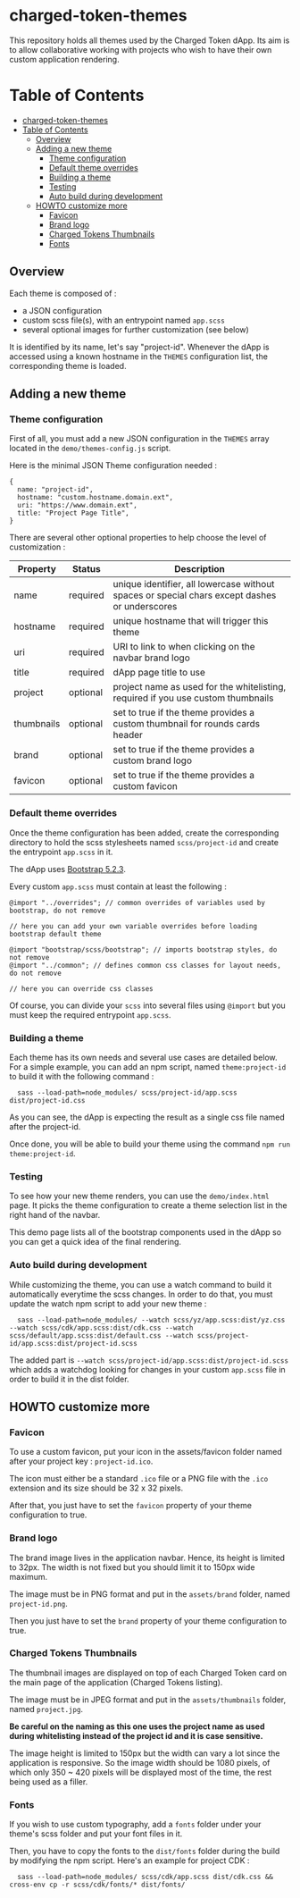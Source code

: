 # charged-token-themes

This repository holds all themes used by the Charged Token dApp. Its aim is to allow collaborative working with projects who wish to have their own custom application rendering.

# Table of Contents

- [charged-token-themes](#charged-token-themes)
- [Table of Contents](#table-of-contents)
  - [Overview](#overview)
  - [Adding a new theme](#adding-a-new-theme)
    - [Theme configuration](#theme-configuration)
    - [Default theme overrides](#default-theme-overrides)
    - [Building a theme](#building-a-theme)
    - [Testing](#testing)
    - [Auto build during development](#auto-build-during-development)
  - [HOWTO customize more](#howto-customize-more)
    - [Favicon](#favicon)
    - [Brand logo](#brand-logo)
    - [Charged Tokens Thumbnails](#charged-tokens-thumbnails)
    - [Fonts](#fonts)

## Overview

Each theme is composed of :

- a JSON configuration
- custom scss file(s), with an entrypoint named `app.scss`
- several optional images for further customization (see below)

It is identified by its name, let's say "project-id". Whenever the dApp is accessed using a known hostname in the `THEMES` configuration list, the corresponding theme is loaded.

## Adding a new theme

### Theme configuration

First of all, you must add a new JSON configuration in the `THEMES` array located in the `demo/themes-config.js` script.

Here is the minimal JSON Theme configuration needed :

```
{
  name: "project-id",
  hostname: "custom.hostname.domain.ext",
  uri: "https://www.domain.ext",
  title: "Project Page Title",
}
```

There are several other optional properties to help choose the level of customization :

| Property   | Status   | Description                                                                                   |
| ---------- | -------- | --------------------------------------------------------------------------------------------- |
| name       | required | unique identifier, all lowercase without spaces or special chars except dashes or underscores |
| hostname   | required | unique hostname that will trigger this theme                                                  |
| uri        | required | URI to link to when clicking on the navbar brand logo                                         |
| title      | required | dApp page title to use                                                                        |
| project    | optional | project name as used for the whitelisting, required if you use custom thumbnails              |
| thumbnails | optional | set to true if the theme provides a custom thumbnail for rounds cards header                  |
| brand      | optional | set to true if the theme provides a custom brand logo                                         |
| favicon    | optional | set to true if the theme provides a custom favicon                                            |

### Default theme overrides

Once the theme configuration has been added, create the corresponding directory to hold the scss stylesheets named `scss/project-id` and create the entrypoint `app.scss` in it.

The dApp uses [Bootstrap 5.2.3](https://getbootstrap.com/docs/5.2/getting-started/introduction/).

Every custom `app.scss` must contain at least the following :

```
@import "../overrides"; // common overrides of variables used by bootstrap, do not remove

// here you can add your own variable overrides before loading bootstrap default theme

@import "bootstrap/scss/bootstrap"; // imports bootstrap styles, do not remove
@import "../common"; // defines common css classes for layout needs, do not remove

// here you can override css classes
```

Of course, you can divide your `scss` into several files using `@import` but you must keep the required entrypoint `app.scss`.

### Building a theme

Each theme has its own needs and several use cases are detailed below. For a simple example, you can add an npm script, named `theme:project-id` to build it with the following command :

```
  sass --load-path=node_modules/ scss/project-id/app.scss dist/project-id.css
```

As you can see, the dApp is expecting the result as a single css file named after the project-id.

Once done, you will be able to build your theme using the command `npm run theme:project-id`.

### Testing

To see how your new theme renders, you can use the `demo/index.html` page. It picks the theme configuration to create a theme selection list in the right hand of the navbar.

This demo page lists all of the bootstrap components used in the dApp so you can get a quick idea of the final rendering.

### Auto build during development

While customizing the theme, you can use a watch command to build it automatically everytime the scss changes. In order to do that, you must update the watch npm script to add your new theme :

```
  sass --load-path=node_modules/ --watch scss/yz/app.scss:dist/yz.css --watch scss/cdk/app.scss:dist/cdk.css --watch scss/default/app.scss:dist/default.css --watch scss/project-id/app.scss:dist/project-id.scss
```

The added part is `--watch scss/project-id/app.scss:dist/project-id.scss` which adds a watchdog looking for changes in your custom `app.scss` file in order to build it in the dist folder.

## HOWTO customize more

### Favicon

To use a custom favicon, put your icon in the assets/favicon folder named after your project key : `project-id.ico`.

The icon must either be a standard `.ico` file or a PNG file with the `.ico` extension and its size should be 32 x 32 pixels.

After that, you just have to set the `favicon` property of your theme configuration to true.

### Brand logo

The brand image lives in the application navbar. Hence, its height is limited to 32px.
The width is not fixed but you should limit it to 150px wide maximum.

The image must be in PNG format and put in the `assets/brand` folder, named `project-id.png`.

Then you just have to set the `brand` property of your theme configuration to true.

### Charged Tokens Thumbnails

The thumbnail images are displayed on top of each Charged Token card on the main page of the application (Charged Tokens listing).

The image must be in JPEG format and put in the `assets/thumbnails` folder, named `project.jpg`.

**Be careful on the naming as this one uses the project name as used during whitelisting instead of the project id and it is case sensitive.**

The image height is limited to 150px but the width can vary a lot since the application is responsive. So the image width should be 1080 pixels, of which only 350 ~ 420 pixels will be displayed most of the time, the rest being used as a filler.

### Fonts

If you wish to use custom typography, add a `fonts` folder under your theme's scss folder and put your font files in it.

Then, you have to copy the fonts to the `dist/fonts` folder during the build by modifying the npm script. Here's an example for project CDK :

```
  sass --load-path=node_modules/ scss/cdk/app.scss dist/cdk.css && cross-env cp -r scss/cdk/fonts/* dist/fonts/
```
